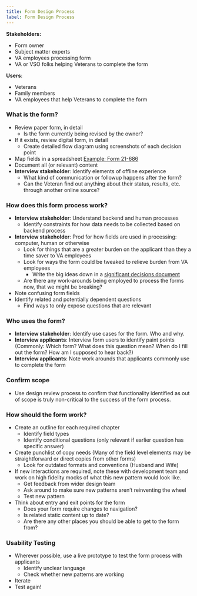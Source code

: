 ```yaml
---
title: Form Design Process
label: Form Design Process
---
```


**Stakeholders:**
- Form owner
- Subject matter experts
- VA employees processing form
- VA or VSO folks helping Veterans to complete the form

**Users**:
- Veterans
- Family members
- VA employees that help Veterans to complete the form

### What is the form?

- Review paper form, in detail
  - Is the form currently being revised by the owner?
- If it exists, review digital form, in detail
  - Create detailed flow diagram using screenshots of each decision point
- Map fields in a spreadsheet [Example: Form 21-686](/assets/design/templates/686-form-outline.csv)
- Document all (or relevant) content
- **Interview stakeholder**: Identify elements of offline experience
  - What kind of communication or followup happens after the form?
  - Can the Veteran find out anything about their status, results, etc. through another online source?

### How does this form process work?

- **Interview stakeholder**: Understand backend and human processes
  - Identify constraints for how data needs to be collected based on backend process
- **Interview stakeholder**: Prod for how fields are used in processing: computer, human or otherwise
  - Look for things that are a greater burden on the applicant than they a time saver to VA employees
  - Look for ways the form could be tweaked to relieve burden from VA employees
    - Write the big ideas down in a [significant decisions document](/assets/design/templates/significant-decisions.md)
  - Are there any work-arounds being employed to process the forms now, that we might be breaking?
- Note confusing form fields
- Identify related and potentially dependent questions
  - Find ways to only expose questions that are relevant

### Who uses the form?

- **Interview stakeholder**: Identify use cases for the form. Who and why.
- **Interview applicants**: Interview form users to identify paint points (Commonly: Which form? What does this question mean? When do I fill out the form? How am I supposed to hear back?)
- **Interview applicants**: Note work arounds that applicants commonly use to complete the form

### Confirm scope

- Use design review process to confirm that functionality identified as out of scope is truly non-critical to the success of the form process.

### How should the form work?

- Create an outline for each required chapter
  - Identify field types
  - Identify conditional questions (only relevant if earlier question has specific answer)
- Create punchlist of copy needs (Many of the field level elements may be straightforward or direct copies from other forms)
  - Look for outdated formats and conventions (Husband and Wife)
- If new interactions are required, note these with development team and work on high fidelity mocks of what this new pattern would look like.
  - Get feedback from wider design team
  - Ask around to make sure new patterns aren’t reinventing the wheel
  - Test new pattern
- Think about entry and exit points for the form
  - Does your form require changes to navigation?
  - Is related static content up to date?
  - Are there any other places you should be able to get to the form from?

### Usability Testing

- Wherever possible, use a live prototype to test the form process with applicants
  - Identify unclear language
  - Check whether new patterns are working
- Iterate
- Test again!
